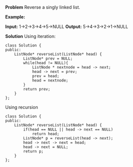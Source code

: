 **Problem**
Reverse a singly linked list.

**Example:**

**Input:** 1->2->3->4->5->NULL
**Output:** 5->4->3->2->1->NULL

**Solution**
Using iteration:
```
class Solution {
public:
    ListNode* reverseList(ListNode* head) {
        ListNode* prev = NULL;
        while(head != NULL){
            ListNode * nextnode = head -> next;
            head -> next = prev;
            prev = head;
            head = nextnode;
        }
        return prev;
    }
};
```
Using recursion
```
class Solution {
public:
    ListNode* reverseList(ListNode* head) {
        if(head == NULL || head -> next == NULL)
            return head;
        ListNode* p = reverseList(head -> next);
        head -> next -> next = head;
        head -> next = NULL;
        return p;
    }
};
```
<!--stackedit_data:
eyJoaXN0b3J5IjpbMTMzNjQ3NzYzLDQ5NTI2MTAzOSwtMjgxMj
E4MzQyXX0=
-->